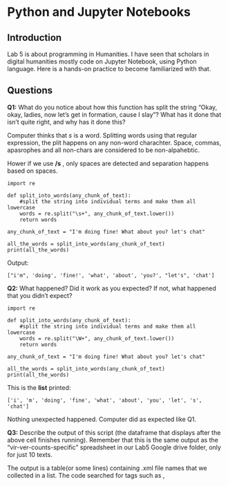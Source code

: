 # Python and Jupyter Notebooks
## Introduction

Lab 5 is about programming in Humanities. I have seen that scholars in digital humanities mostly code on Jupyter Notebook, using Python language. Here is a hands-on practice to become familiarized with that.

## Questions
**Q1:** What do you notice about how this function has split the string “Okay, okay, ladies, now let’s get in formation, cause I slay”? What has it done that isn’t quite right, and why has it done this? 

Computer thinks that *s* is a word. 
Splitting words using that regular expression, the plit happens on any non-word charachter. 
Space, commas, apasrophes and all non-chars are considered to be non-alpahebtic.

Hower if we use **/s** , only spaces are detected and separation happens based on spaces.
```
import re

def split_into_words(any_chunk_of_text):
    #split the string into individual terms and make them all lowercase
    words = re.split("\s+", any_chunk_of_text.lower())
    return words 

any_chunk_of_text = "I'm doing fine! What about you? let's chat"

all_the_words = split_into_words(any_chunk_of_text)
print(all_the_words)
```

Output:
```
["i'm", 'doing', 'fine!', 'what', 'about', 'you?', "let's", 'chat']
```
**Q2:** What happened? Did it work as you expected? If not, what happened that you didn’t expect? 

```
import re

def split_into_words(any_chunk_of_text):
    #split the string into individual terms and make them all lowercase
    words = re.split("\W+", any_chunk_of_text.lower())
    return words 

any_chunk_of_text = "I'm doing fine! What about you? let's chat"

all_the_words = split_into_words(any_chunk_of_text)
print(all_the_words)
```

This is the **list** printed:
```
['i', 'm', 'doing', 'fine', 'what', 'about', 'you', 'let', 's', 'chat']
```
Nothing unexpected happened. Computer did as expected like Q1.


**Q3:** Describe the output of this script (the dataframe that displays after the above cell finishes running). Remember that this is the same output as the “vir-ver-counts-specific” spreadsheet in our Lab5 Google drive folder, only for just 10 texts.

The output is a table(or some lines) containing .xml file names that we collected in a list. The code searched for tags such as <author>, <title> and <dates>, formatted them, and matched the information together so we could see each in one row. The point of the code, besides cleaning the data, so we can match and do the counting possible, such as done in the "date format" part of the code, for example, was to actually count the *virtu and *vertu words. So those two final columns, including the count of the targeted words, are why we did all this! 

**Q4:** Look at the below lines from the compare_counts_specific function above. These lines use regular expressions to do something to the value of the <date> field in an xml file (if the contents of the <date> field meet certain conditions, that is). What are these lines doing? 
    
    `
    if re.search(r'^20', date):
    
    date = re.sub('20', '', date)

    `
  
 To the secondary question of how to know what a caret does, I can say that we can refer to re library [here](https://docs.python.org/3/library/re.html).   
 > ^
> (Caret.) Matches the start of the string, and in MULTILINE mode also matches immediately after each newline.   

    
    We have already grabbed the value of date by the line below in the previous code:
    `
    date = date.get_text()
    `
    
    Searching among dates, any date beginning with 20 (example: 20XY) is found and is substituted with nothing, meaning it has been removed. If the command is doing so, I assume this: removing all dates with this format: 20XY. 

    I was not very familiar with EEBO up to this point. After going through the website, I noticed that this information is all relevant to early English books, meaning definitely before 2000! (1475 through to 1700)[^1].
    I speculate that these dates might be the uploading dates.[^2] So the code is doing all of us a favor and removing all uploading dates because, as the code explanation says, in this context, we might lose some actual publishing dates (meaning not having them at the beginning at all), and this must be all right in this case due to the research question. Plus,  uploading dates seemingly does not matter much.
 All in all, cleaning dates was proved to be very tough here in this case.

    
## Reflections & Discussions
- Discuss your experience exploring Python in this week’s lab in relation to at least one of our readings assigned for this week (week 6). This discussion should be specific but it needn’t be long (i.e., 2-4 paragraphs).
    
    
    
## Dataset for Lab 6
[Trump Twitter Archive](https://www.thetrumparchive.com/) 
    
    
[^1]:EEBO: [About the texts](https://textcreationpartnership.org/tcp-texts/eebo-tcp-early-english-books-online/#)
[^2]: *From 2000-2009, Phase I successfully converted 25,000+ selected texts from the Early English Books Online corpus. * from EEBO: [About the texts](https://textcreationpartnership.org/tcp-texts/eebo-tcp-early-english-books-online/#)
